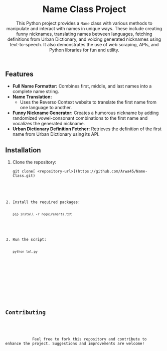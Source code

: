 <header>
        <h1>Name Class Project</h1>
        <p>
            This Python project provides a <code>Name</code> class with various methods to manipulate and interact with names in unique ways. These include creating funny nicknames, translating names between languages, fetching definitions from Urban Dictionary, and voicing generated nicknames using text-to-speech. It also demonstrates the use of web scraping, APIs, and Python libraries for fun and utility.
        </p>
    </header>

<section>
        <h2>Features</h2>
        <ul>
            <li>
                <strong>Full Name Formatter:</strong>
                Combines first, middle, and last names into a complete name string.
            </li>
            <li>
                <strong>Name Translation:</strong>
                <ul>
                    <li>Uses the Reverso Context website to translate the first name from one language to another.</li>
                </ul>
            </li>
            <li>
                <strong>Funny Nickname Generator:</strong>
                Creates a humorous nickname by adding randomized vowel-consonant combinations to the first name and vocalizes the generated nickname.
            </li>
            <li>
                <strong>Urban Dictionary Definition Fetcher:</strong>
                Retrieves the definition of the first name from Urban Dictionary using its API.
            </li>
        </ul>
    </section>
<section>
        <h2>Installation</h2>
        <ol>
            <li>Clone the repository:
                <pre><code>git clone[ &lt;repository-url&gt;](https://github.com/Arwa45/Name-Class.git)</pre>
            </li>
            <li>Install the required packages:
                <pre><code>pip install -r requirements.txt</code></pre>
            </li>
            <li>Run the script:
                <pre><code>python lol.py</code></pre>
            </li>
        </ol>
    </section>
<section>
        <h2>Contributing</h2>
        <p>
            Feel free to fork this repository and contribute to enhance the project. Suggestions and improvements are welcome!
        </p>
    </section>
